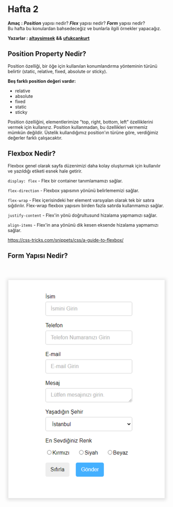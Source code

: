 # Hafta 2

**Amaç :** ***Position*** yapısı nedir? ***Flex*** yapısı nedir? ***Form*** yapısı nedir? <br> Bu hafta bu konulardan bahsedeceğiz ve bunlarla ilgili örnekler yapacağız.

**Yazarlar :** [**altaysimsek**](https://github.com/altaysimsek) **&&** [**ufukcankurt**](https://github.com/ufukcankurt)

## Position Property Nedir?
Position özelliği, bir öğe için kullanılan konumlandırma yönteminin türünü belirtir (static, relative, fixed, absolute or sticky).

**Beş farklı position değeri vardır:**
- relative
- absolute
- fixed
- static
- sticky

Position özelliğini, elementlerimize "top, right, bottom, left" özelliklerini vermek için kullanırız. Position kullanmadan, bu özellikleri vermemiz mümkün değildir. Üstelik kullandığımız position'ın  türüne göre, verdiğimiz değerler farklı çalışacaktır.

## Flexbox Nedir?

Flexbox genel olarak sayfa düzenimizi daha kolay oluşturmak için kullanılır ve yazıldığı etiketi esnek hale getirir.

`display: flex` - Flex bir container tanımlamamızı sağlar.

`flex-direction` - Flexbox yapısının yönünü belirlememizi sağlar.

`flex-wrap` - Flex içerisindeki her element varsıyalan olarak tek bir satıra sığdırılır. Flex-wrap flexbox yapısını birden fazla satırda kullanmamızı sağlar.

`justify-content` - Flex'in yönü doğrultusund hizalama yapmamızı sağlar.

`align-items` - Flex'in ana yönünü dik kesen eksende hizalama yapmamızı sağlar.

https://css-tricks.com/snippets/css/a-guide-to-flexbox/
## Form Yapısı Nedir? 

<br> <br>



<p align="center">
	<img alt="html-tag" src="img/form.png" width="500"
  style="box-shadow: 0px 2px 10px 5px rgba(0,0,0, .1)">
</p>
